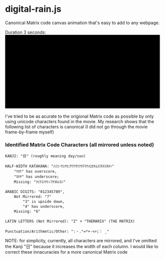 # digital-rain.js
Canonical Matrix code canvas animation that's easy to add to any webpage.

Duration 3 seconds: <br>
    ![Alt text](example.gif)

I've tried to be as acurate to the origional Matrix code as possible by only using unicode characters found in the movie. My research shows that the following list of characters is canonical (I did not go through the movie frame-by-frame myself)

### Identified Matrix Code Characters (all mirrored unless noted)

    KANJI: "日" (roughly meaning day/sun)

    HALF-WIDTH KATAKANA: "ﾊﾐﾋｰｳｼﾅﾓﾆｻﾜﾂｵﾘｱﾎﾃﾏｹﾒｴｶｷﾑﾕﾗｾﾈｽﾀﾇﾍ"
        "ｳｵｹ" has overscore, 
        "ﾈﾎﾔ" has underscore;
        Missing: "ｦｲｸｺｿﾁﾄﾉﾌﾔﾖﾙﾚﾛﾝ"

    ARABIC DIGITS: "012345789", 
        Not Mirrored: "7"
            "3" is upside down, 
            "4" has underscore, 
        Missing: "6"

    LATIN LETTERS (Not Mirrored): "Z" + "THEMARIX" (THE MATRIX)

    Punctuation/Arithmetic/Other: ":・."=*+-<>¦｜ _"

NOTE: for simplicity, currently, all characters are mirrored, and I've omitted the Kanji "日" because it increases the width of each column. 
I would like to correct these innacuracies for a more canonical Matrix code
